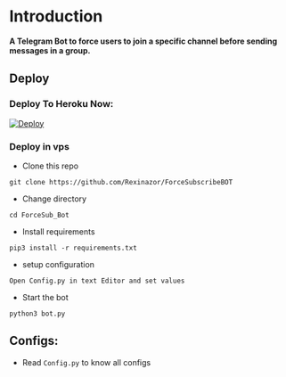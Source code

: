 # Introduction
**A Telegram Bot to force users to join a specific channel before sending messages in a group.**

## Deploy

### Deploy To Heroku Now:
[![Deploy](https://www.herokucdn.com/deploy/button.svg)](https://heroku.com/deploy?template=https://github.com/Rexinazor/ForceSubscribeBOT)

### Deploy in vps
- Clone this repo
```
git clone https://github.com/Rexinazor/ForceSubscribeBOT
```
- Change directory
```
cd ForceSub_Bot
```
- Install requirements
```
pip3 install -r requirements.txt
```
- setup configuration
```
Open Config.py in text Editor and set values
```
- Start the bot
```
python3 bot.py
```
## Configs:
- Read `Config.py` to know all configs

